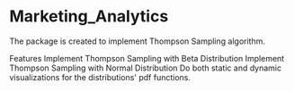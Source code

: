 # Marketing_Analytics
The package is created to implement Thompson Sampling algorithm.

Features
Implement Thompson Sampling with Beta Distribution
Implement Thompson Sampling with Normal Distribution
Do both static and dynamic visualizations for the distributions' pdf functions.
